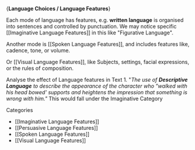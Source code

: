 {**Language Choices / Language Features**}

Each mode of language has features, e.g. **written language** is organised into sentences and controlled by punctuation.
We may notice specific [[Imaginative Language Features]] in this like "Figurative Language". 

Another mode is [[Spoken Language Features]], and includes features like, cadence, tone, or volume.

Or [[Visual Language Features]], like Subjects, settings, facial expressions, or the rules of composition.

Analyse the effect of Language features in Text 1.
	"*The use of **Descriptive Language** to describe the appearance of the character who "walked with his head bowed' supports and heightens the impression that something is wrong with him."*
This would fall under the Imaginative Category

Categories
* [[Imaginative Language Features]]
* [[Persuasive Language Features]]
* [[Spoken Language Features]]
* [[Visual Language Features]]
